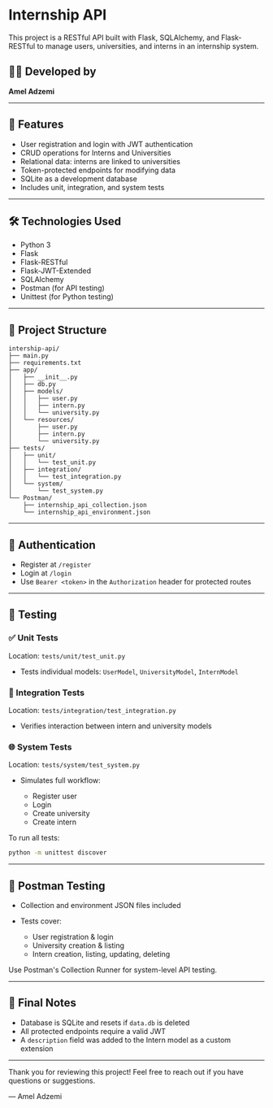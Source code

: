 # Internship API

This project is a RESTful API built with Flask, SQLAlchemy, and Flask-RESTful to manage users, universities, and interns in an internship system.

## 👨‍💻 Developed by

**Amel Adzemi**

---

## 🚀 Features

* User registration and login with JWT authentication
* CRUD operations for Interns and Universities
* Relational data: interns are linked to universities
* Token-protected endpoints for modifying data
* SQLite as a development database
* Includes unit, integration, and system tests

---

## 🛠 Technologies Used

* Python 3
* Flask
* Flask-RESTful
* Flask-JWT-Extended
* SQLAlchemy
* Postman (for API testing)
* Unittest (for Python testing)

---

## 📁 Project Structure

```
intership-api/
├── main.py
├── requirements.txt
├── app/
│   ├── __init__.py
│   ├── db.py
│   ├── models/
│   │   ├── user.py
│   │   ├── intern.py
│   │   └── university.py
│   └── resources/
│       ├── user.py
│       ├── intern.py
│       └── university.py
├── tests/
│   ├── unit/
│   │   └── test_unit.py
│   ├── integration/
│   │   └── test_integration.py
│   └── system/
│       └── test_system.py
└── Postman/
    ├── internship_api_collection.json
    └── internship_api_environment.json
```

---

## 🔐 Authentication

* Register at `/register`
* Login at `/login`
* Use `Bearer <token>` in the `Authorization` header for protected routes

---

## 🧪 Testing

### ✅ Unit Tests

Location: `tests/unit/test_unit.py`

* Tests individual models: `UserModel`, `UniversityModel`, `InternModel`

### 🔗 Integration Tests

Location: `tests/integration/test_integration.py`

* Verifies interaction between intern and university models

### 🌐 System Tests

Location: `tests/system/test_system.py`

* Simulates full workflow:

  * Register user
  * Login
  * Create university
  * Create intern

To run all tests:

```bash
python -m unittest discover
```

---

## 🧪 Postman Testing

* Collection and environment JSON files included
* Tests cover:

  * User registration & login
  * University creation & listing
  * Intern creation, listing, updating, deleting

Use Postman's Collection Runner for system-level API testing.

---

## 📌 Final Notes

* Database is SQLite and resets if `data.db` is deleted
* All protected endpoints require a valid JWT
* A `description` field was added to the Intern model as a custom extension

---

Thank you for reviewing this project!
Feel free to reach out if you have questions or suggestions.

— Amel Adzemi

